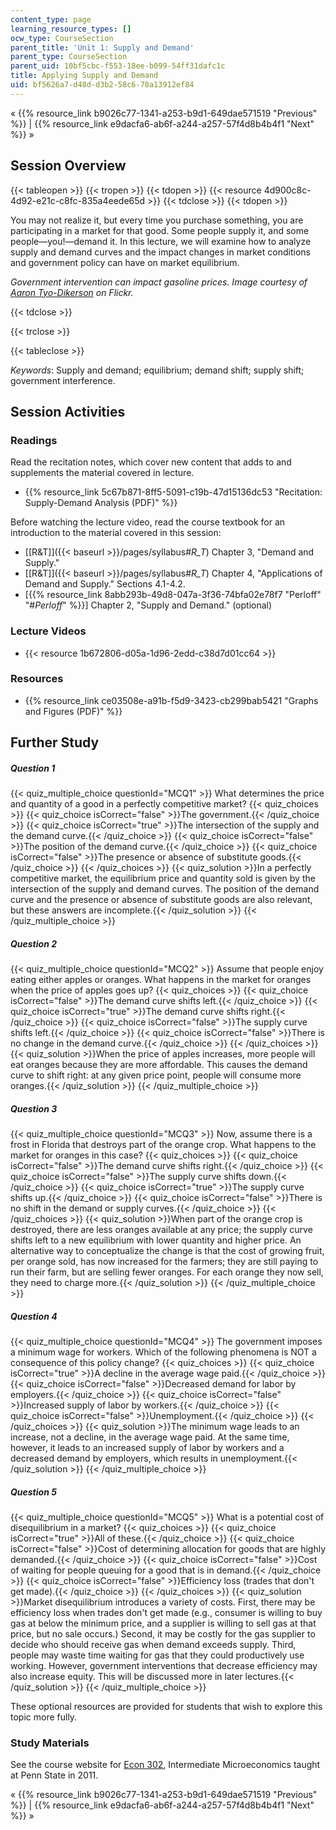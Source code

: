 ```yaml
---
content_type: page
learning_resource_types: []
ocw_type: CourseSection
parent_title: 'Unit 1: Supply and Demand'
parent_type: CourseSection
parent_uid: 10bf5cbc-f553-18ee-b099-54ff31dafc1c
title: Applying Supply and Demand
uid: bf5626a7-d48d-d3b2-58c6-78a13912ef84
---
```


« {{% resource_link b9026c77-1341-a253-b9d1-649dae571519 "Previous" %}} | {{% resource_link e9dacfa6-ab6f-a244-a257-57f4d8b4b4f1 "Next" %}} »

Session Overview
----------------

{{< tableopen >}}
{{< tropen >}}
{{< tdopen >}}
{{< resource 4d900c8c-4d92-e21c-c8fc-835a4eede65d >}}
{{< tdclose >}}
{{< tdopen >}}


You may not realize it, but every time you purchase something, you are participating in a market for that good. Some people supply it, and some people—you!—demand it. In this lecture, we will examine how to analyze supply and demand curves and the impact changes in market conditions and government policy can have on market equilibrium.

_Government intervention can impact gasoline prices. Image courtesy of_ [_Aaron Tyo-Dikerson_](http://www.flickr.com/photos/tyodickerson/39826870/) _on Flickr._


{{< tdclose >}}

{{< trclose >}}

{{< tableclose >}}

_Keywords_: Supply and demand; equilibrium; demand shift; supply shift; government interference.

Session Activities
------------------

### Readings

Read the recitation notes, which cover new content that adds to and supplements the material covered in lecture.

*   {{% resource_link 5c67b871-8ff5-5091-c19b-47d15136dc53 "Recitation: Supply-Demand Analysis (PDF)" %}}

Before watching the lecture video, read the course textbook for an introduction to the material covered in this session:

*   [\[R&T\]]({{< baseurl >}}/pages/syllabus#_R_T_) Chapter 3, "Demand and Supply."
*   [\[R&T\]]({{< baseurl >}}/pages/syllabus#_R_T_) Chapter 4, "Applications of Demand and Supply." Sections 4.1-4.2.
*   \[{{% resource_link 8abb293b-49d8-047a-3f36-74bfa02e78f7 "Perloff" "#_Perloff_" %}}\] Chapter 2, "Supply and Demand." (optional)

### Lecture Videos

*   {{< resource 1b672806-d05a-1d96-2edd-c38d7d01cc64 >}}

### Resources

*   {{% resource_link ce03508e-a91b-f5d9-3423-cb299bab5421 "Graphs and Figures (PDF)" %}}

Further Study
-------------

##### Question 1
 {{< quiz_multiple_choice questionId="MCQ1" >}} What determines the price and quantity of a good in a perfectly competitive market? {{< quiz_choices >}} {{< quiz_choice isCorrect="false" >}}The government.{{< /quiz_choice >}} {{< quiz_choice isCorrect="true" >}}The intersection of the supply and the demand curve.{{< /quiz_choice >}} {{< quiz_choice isCorrect="false" >}}The position of the demand curve.{{< /quiz_choice >}} {{< quiz_choice isCorrect="false" >}}The presence or absence of substitute goods.{{< /quiz_choice >}} {{< /quiz_choices >}} {{< quiz_solution >}}In a perfectly competitive market, the equilibrium price and quantity sold is given by the intersection of the supply and demand curves. The position of the demand curve and the presence or absence of substitute goods are also relevant, but these answers are incomplete.{{< /quiz_solution >}} {{< /quiz_multiple_choice >}}
##### Question 2
 {{< quiz_multiple_choice questionId="MCQ2" >}} Assume that people enjoy eating either apples or oranges. What happens in the market for oranges when the price of apples goes up? {{< quiz_choices >}} {{< quiz_choice isCorrect="false" >}}The demand curve shifts left.{{< /quiz_choice >}} {{< quiz_choice isCorrect="true" >}}The demand curve shifts right.{{< /quiz_choice >}} {{< quiz_choice isCorrect="false" >}}The supply curve shifts left.{{< /quiz_choice >}} {{< quiz_choice isCorrect="false" >}}There is no change in the demand curve.{{< /quiz_choice >}} {{< /quiz_choices >}} {{< quiz_solution >}}When the price of apples increases, more people will eat oranges because they are more affordable. This causes the demand curve to shift right: at any given price point, people will consume more oranges.{{< /quiz_solution >}} {{< /quiz_multiple_choice >}}
##### Question 3
 {{< quiz_multiple_choice questionId="MCQ3" >}} Now, assume there is a frost in Florida that destroys part of the orange crop. What happens to the market for oranges in this case? {{< quiz_choices >}} {{< quiz_choice isCorrect="false" >}}The demand curve shifts right.{{< /quiz_choice >}} {{< quiz_choice isCorrect="false" >}}The supply curve shifts down.{{< /quiz_choice >}} {{< quiz_choice isCorrect="true" >}}The supply curve shifts up.{{< /quiz_choice >}} {{< quiz_choice isCorrect="false" >}}There is no shift in the demand or supply curves.{{< /quiz_choice >}} {{< /quiz_choices >}} {{< quiz_solution >}}When part of the orange crop is destroyed, there are less oranges available at any price; the supply curve shifts left to a new equilibrium with lower quantity and higher price. An alternative way to conceptualize the change is that the cost of growing fruit, per orange sold, has now increased for the farmers; they are still paying to run their farm, but are selling fewer oranges. For each orange they now sell, they need to charge more.{{< /quiz_solution >}} {{< /quiz_multiple_choice >}}
##### Question 4
 {{< quiz_multiple_choice questionId="MCQ4" >}} The government imposes a minimum wage for workers. Which of the following phenomena is NOT a consequence of this policy change? {{< quiz_choices >}} {{< quiz_choice isCorrect="true" >}}A decline in the average wage paid.{{< /quiz_choice >}} {{< quiz_choice isCorrect="false" >}}Decreased demand for labor by employers.{{< /quiz_choice >}} {{< quiz_choice isCorrect="false" >}}Increased supply of labor by workers.{{< /quiz_choice >}} {{< quiz_choice isCorrect="false" >}}Unemployment.{{< /quiz_choice >}} {{< /quiz_choices >}} {{< quiz_solution >}}The minimum wage leads to an increase, not a decline, in the average wage paid. At the same time, however, it leads to an increased supply of labor by workers and a decreased demand by employers, which results in unemployment.{{< /quiz_solution >}} {{< /quiz_multiple_choice >}}
##### Question 5
 {{< quiz_multiple_choice questionId="MCQ5" >}} What is a potential cost of disequilibrium in a market? {{< quiz_choices >}} {{< quiz_choice isCorrect="true" >}}All of these.{{< /quiz_choice >}} {{< quiz_choice isCorrect="false" >}}Cost of determining allocation for goods that are highly demanded.{{< /quiz_choice >}} {{< quiz_choice isCorrect="false" >}}Cost of waiting for people queuing for a good that is in demand.{{< /quiz_choice >}} {{< quiz_choice isCorrect="false" >}}Efficiency loss (trades that don't get made).{{< /quiz_choice >}} {{< /quiz_choices >}} {{< quiz_solution >}}Market disequilibrium introduces a variety of costs. First, there may be efficiency loss when trades don't get made (e.g., consumer is willing to buy gas at below the minimum price, and a supplier is willing to sell gas at that price, but no sale occurs.) Second, it may be costly for the gas supplier to decide who should receive gas when demand exceeds supply. Third, people may waste time waiting for gas that they could productively use working. However, government interventions that decrease efficiency may also increase equity. This will be discussed more in later lectures.{{< /quiz_solution >}} {{< /quiz_multiple_choice >}}

These optional resources are provided for students that wish to explore this topic more fully.

### Study Materials

See the course website for [Econ 302](http://econ302.wikidot.com/supply-and-demand), Intermediate Microeconomics taught at Penn State in 2011. 

« {{% resource_link b9026c77-1341-a253-b9d1-649dae571519 "Previous" %}} | {{% resource_link e9dacfa6-ab6f-a244-a257-57f4d8b4b4f1 "Next" %}} »